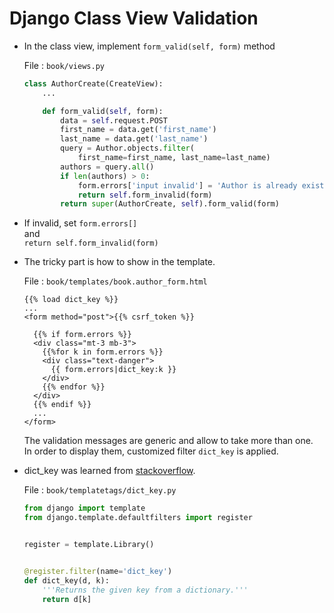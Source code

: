 # Django Class View Validation

* In the class view, implement `form_valid(self, form)` method

  File : `book/views.py`
  ``` Python
  class AuthorCreate(CreateView):
      ...

      def form_valid(self, form):
          data = self.request.POST
          first_name = data.get('first_name')
          last_name = data.get('last_name')
          query = Author.objects.filter(
              first_name=first_name, last_name=last_name)
          authors = query.all()
          if len(authors) > 0:
              form.errors['input invalid'] = 'Author is already exist.'
              return self.form_invalid(form)
          return super(AuthorCreate, self).form_valid(form)
  ```
  
* If invalid, set 
  `form.errors[]`  
  and  
  `return self.form_invalid(form)`
  
* The tricky part is how to show in the template.

  File : `book/templates/book.author_form.html`
  ```
  {{% load dict_key %}}
  ...
  <form method="post">{{% csrf_token %}}

    {{% if form.errors %}}
    <div class="mt-3 mb-3">
      {{%for k in form.errors %}}
      <div class="text-danger">
        {{ form.errors|dict_key:k }}
      </div>
      {{% endfor %}}
    </div>
    {{% endif %}}
    ...
  </form>
  ```
  The validation messages are generic and allow to take more than one.  
  In order to display them, customized filter `dict_key` is applied.
  
* dict_key was learned from [stackoverflow](https://stackoverflow.com/questions/19745091/accessing-dictionary-by-key-in-django-template).

  File : `book/templatetags/dict_key.py`
  ``` python
  from django import template
  from django.template.defaultfilters import register


  register = template.Library()


  @register.filter(name='dict_key')
  def dict_key(d, k):
      '''Returns the given key from a dictionary.'''
      return d[k]
  ```
  